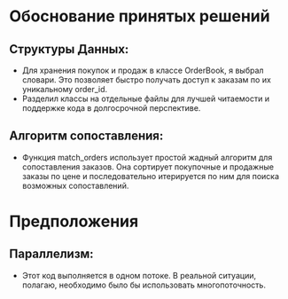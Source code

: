 # Обоснование принятых решений

## Структуры Данных:

- Для хранения покупок и продаж в классе OrderBook, я выбрал словари. Это позволяет быстро получать доступ к заказам по их уникальному order_id.
- Разделил классы на отдельные файлы для лучшей читаемости и поддержке кода в долгосрочной перспективе.

## Алгоритм сопоставления:

- Функция match_orders использует простой жадный алгоритм для сопоставления заказов. Она сортирует покупочные и продажные заказы по цене и последовательно итерируется по ним для поиска возможных сопоставлений.

# Предположения

## Параллелизм:
- Этот код выполняется в одном потоке. В реальной ситуации, полагаю, необходимо было бы использовать многопоточность.
